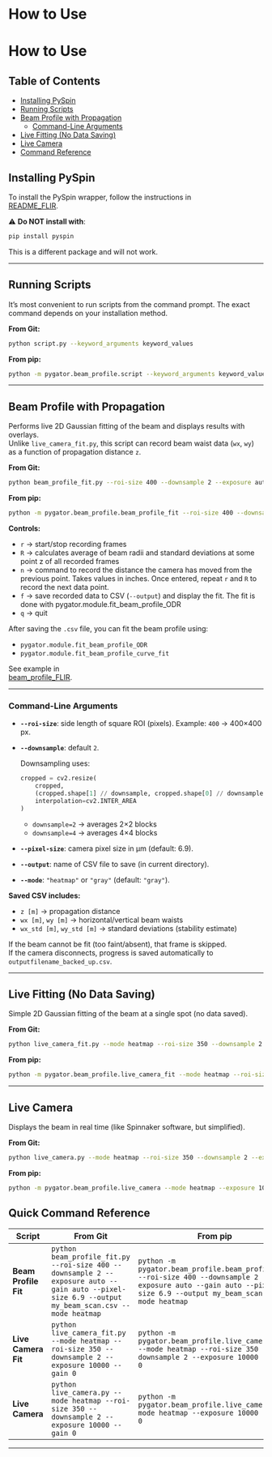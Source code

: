 # How to Use

# How to Use

## Table of Contents
- [Installing PySpin](#installing-pyspin)
- [Running Scripts](#running-scripts)
- [Beam Profile with Propagation](#beam-profile-with-propagation)
  - [Command-Line Arguments](#command-line-arguments)
- [Live Fitting (No Data Saving)](#live-fitting-no-data-saving)
- [Live Camera](#live-camera)
- [Command Reference](#quick-command-reference)



## Installing PySpin
To install the PySpin wrapper, follow the instructions in  
[README_FLIR](./README_FLIR_installation.md).

⚠️ **Do NOT install with**:
```bash
pip install pyspin
```
This is a different package and will not work.

---

## Running Scripts
It’s most convenient to run scripts from the command prompt. The exact command depends on your installation method.

**From Git:**
```bash
python script.py --keyword_arguments keyword_values
```

**From pip:**
```bash
python -m pygator.beam_profile.script --keyword_arguments keyword_values
```

---

## Beam Profile with Propagation
Performs live 2D Gaussian fitting of the beam and displays results with overlays.  
Unlike `live_camera_fit.py`, this script can record beam waist data (`wx`, `wy`) as a function of propagation distance `z`.

**From Git:**
```bash
python beam_profile_fit.py --roi-size 400 --downsample 2 --exposure auto --gain auto --pixel-size 6.9 --output my_beam_scan.csv --mode heatmap
```

**From pip:**
```bash
python -m pygator.beam_profile.beam_profile_fit --roi-size 400 --downsample 2 --exposure auto --gain auto --pixel-size 6.9 --output my_beam_scan.csv --mode heatmap
```

**Controls:**
- `r` → start/stop recording frames
- `R` → calculates average of beam radii and standard deviations at some point z of all recorded frames
- `n` → command to record the distance the camera has moved from the previous point. Takes values in inches. Once entered, repeat `r` and `R` to record the next data point.
- `f` → save recorded data to CSV (`--output`) and display the fit. The fit is done with pygator.module.fit_beam_profile_ODR
- `q` → quit  

After saving the `.csv` file, you can fit the beam profile using:
- `pygator.module.fit_beam_profile_ODR`
- `pygator.module.fit_beam_profile_curve_fit`

See example in  
[beam_profile_FLIR](../../Tests/beam_profile_FLIR.py).

---

### Command-Line Arguments
- **`--roi-size`**: side length of square ROI (pixels). Example: `400` → 400×400 px.  
- **`--downsample`**: default `2`.  

  Downsampling uses:
  ```python
  cropped = cv2.resize(
      cropped,
      (cropped.shape[1] // downsample, cropped.shape[0] // downsample),
      interpolation=cv2.INTER_AREA
  )
  ```
  - `downsample=2` → averages 2×2 blocks  
  - `downsample=4` → averages 4×4 blocks  

- **`--pixel-size`**: camera pixel size in µm (default: 6.9).  
- **`--output`**: name of CSV file to save (in current directory).  
- **`--mode`**: `"heatmap"` or `"gray"` (default: `"gray"`).  

**Saved CSV includes:**
- `z [m]` → propagation distance  
- `wx [m]`, `wy [m]` → horizontal/vertical beam waists  
- `wx_std [m]`, `wy_std [m]` → standard deviations (stability estimate)  

If the beam cannot be fit (too faint/absent), that frame is skipped.  
If the camera disconnects, progress is saved automatically to `outputfilename_backed_up.csv`.

---

## Live Fitting (No Data Saving)
Simple 2D Gaussian fitting of the beam at a single spot (no data saved).

**From Git:**
```bash
python live_camera_fit.py --mode heatmap --roi-size 350 --downsample 2 --exposure 10000 --gain 0
```

**From pip:**
```bash
python -m pygator.beam_profile.live_camera_fit --mode heatmap --roi-size 350 --downsample 2 --exposure 10000 --gain 0
```

---

## Live Camera
Displays the beam in real time (like Spinnaker software, but simplified).

**From Git:**
```bash
python live_camera.py --mode heatmap --roi-size 350 --downsample 2 --exposure 10000 --gain 0
```

**From pip:**
```bash
python -m pygator.beam_profile.live_camera --mode heatmap --exposure 10000 --gain 0
```



## Quick Command Reference

| Script              | From Git                                                                 | From pip                                                                                   |
|---------------------|---------------------------------------------------------------------------|-------------------------------------------------------------------------------------------|
| **Beam Profile Fit** | `python beam_profile_fit.py --roi-size 400 --downsample 2 --exposure auto --gain auto --pixel-size 6.9 --output my_beam_scan.csv --mode heatmap` | `python -m pygator.beam_profile.beam_profile_fit --roi-size 400 --downsample 2 --exposure auto --gain auto --pixel-size 6.9 --output my_beam_scan.csv --mode heatmap` |
| **Live Camera Fit**  | `python live_camera_fit.py --mode heatmap --roi-size 350 --downsample 2 --exposure 10000 --gain 0` | `python -m pygator.beam_profile.live_camera_fit --mode heatmap --roi-size 350 --downsample 2 --exposure 10000 --gain 0` |
| **Live Camera**      | `python live_camera.py --mode heatmap --roi-size 350 --downsample 2 --exposure 10000 --gain 0` | `python -m pygator.beam_profile.live_camera --mode heatmap --exposure 10000 --gain 0` |

---